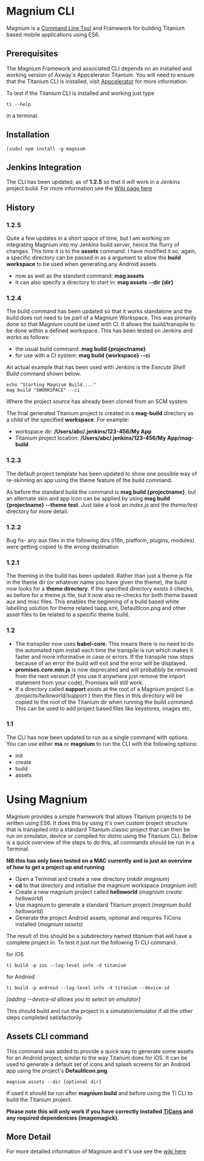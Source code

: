 # Magnium CLI

Magnium is a 
[Command Line Tool](http://en.wikipedia.org/wiki/Command-line_interface)
and Framework for building Titanium based mobile applications using ES6.

## Prerequisites

The Magnium Framework and associated CLI depends on an installed and working version of Axway's Appcelerator Titanium.
You will need to ensure that the Titanium CLI is installed, visit [Appcelerator](https://www.appcelerator.com) for more information.

To test if the Titanium CLI is installed and working just type

```
ti --help
```

in a terminal.


## Installation

    [sudo] npm install -g magnium


## Jenkins Integration

The CLI has been updated, as of **1.2.5** so that it will work in a Jenkins project build. For more information see the [Wiki page here](https://github.com/magnatronus/magnium/wiki/Jenkins-Build)


## History

### 1.2.5
Quite a few updates in a short space of time, but I am working on integrating Magnium into my Jenkins build server, hence the flurry of changes. This time it is to the **assets** command.
I have modified it so, again, a specific directory can be passed in as a argument to allow the **build workspace** to be used when generating any Android assets.

- now as well as the standard command:  **mag assets**
- it can also specify a directory to start in: **mag assets --dir {dir}**


### 1.2.4
The build command has been updated so that it works standalone and the build does not need to be part of a Magnium Workspace. This was primarily done so that Magnium could be used with CI.
It allows the build/transpile to be done within a defined workspace.  This has been tested on Jenkins and works as follows:

- the usual build command:  **mag build {projectname}**
- for use with a CI system: **mag build {workspace} --ci**

An actual example that has been used with Jenkins is the *Execute Shell Build* command shown below.

```
echo "Starting Magnium Build...."
mag build "$WORKSPACE" --ci
```

Where the project source has already been cloned from an SCM system.

The final generated Titanium project is created in a **mag-build** directory as a child of the specified **workspace**. For example:

- workspace dir: **/Users/abc/.jenkins/123-456/My App**
- Titanium project location: **/Users/abc/.jenkins/123-456/My App/mag-build**


### 1.2.3
The default project template has been updated to show one possible way of re-skinning an app using the theme feature of the build command.

As before the standard build the command is  **mag build {projectname}**, but an alternate skin and app icon can be applied by using **mag build {projectname} --theme test**.
Just take a look an *index.js*  and the *theme/test* directory for more detail.

### 1.2.2
Bug fix- any aux files in the following dirs (i18n, platform, plugins, modules) were getting copied to the wrong destination

### 1.2.1
The theming in the build has been updated. Rather than just a theme.js file in the theme dir (or whatever name you have given the theme), the build now looks for a **theme directory**. If the specified directory exists it checks, as before for a theme.js file, but it now also re-checks for both theme based aux and misc files. This enables the beginning of a build based white labelling solution for theme related tiapp.xml, DefaultIcon.png and other asset files to be related to a specific theme build.

### 1.2
- The transpiler now uses **babel-core**. This  means there is no need to do the automated npm install each time the transpile is run which makes it faster and more informative in case or errors. If the transpile now stops because of an error the build will exit and the error will be displayed.
- **promises.core.min.js** is now deprecated and will probabbly be removed from the next version (if you use it anywhere just remove the import statement from your code), Promises will still work.
- If a directory called **support** exists at the root of a Magnium project (i.e. */projects/helloworld/support* ) then the files in this directory will be copied to the root of the Titanium dir when running the build command. This can be used to add project based files like keystores, images etc.


### 1.1
The CLI has now been updated to run as a single command with options. You can use either **ma** or **magnium** to run the CLI with the following options:
- init
- create
- build
- assets


# Using Magnium
Magnium provides a simple framework that allows Titanium projects to be written using ES6. It does this by using it's own custom project structure that is transpiled into a standard Titanium classic project that can then be run on  simulator, device or compiled for distro using the Titanium CLI. Below is a quick overview of the steps to do this, all commands should be run in a Terminal.

**NB:this has only been tested on a MAC currently and is just an overview of how to get a project up and running**

- Open a Terminal and create a new directory (*mkdir magnium*)
- **cd** to that directory and initialise the magnium workspace (*magnium init*)
- Create a new magnium project called **helloworld** (*magnium create helloworld*)
- Use magnium to generate a standard Titanium project (*magnium build helloworld*)
- Generate the project Android assets, optional and requires TiCons installed (*magnium assets*)

The result of this should be a subdirectory named *titanium* that will have a complete project in. To test it just run the following Ti CLI command.

for iOS

```
ti build -p ios --log-level info -d titanium
```

for Android

```
ti build -p android --log-level info -d titanium --device-id
```

*[adding --device-id allows you to select an emulator]*



This should build and run the project in a simulator/emulator if all the other steps completed satisfactorily.


## Assets CLI command
This command was added to provide a quick way to generate some assets for an Android project, similar to the way Titanum does for iOS.
It can be used to generate a default set of icons and splash screens for an Android app using the project's **DefaultIcon.png**.

```
magnium assets --dir {optional dir}
```

If used it should be run after **magnium build** and before using the Ti CLI to build the Titanium project.

**Please note this will only work if you have correctly installed [TiCons](http://ticons.fokkezb.nl/) and any required dependencies (imagemagick).**


## More Detail
For more detailed information of Magnium and it's use see the [wiki here](https://github.com/magnatronus/magnium/wiki)




